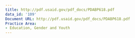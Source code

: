 ```yaml
---
title: http://pdf.usaid.gov/pdf_docs/PDABP618.pdf
data_id: '109'
Document URL: http://pdf.usaid.gov/pdf_docs/PDABP618.pdf
Practice Area:
- Education, Gender and Youth
---
```


